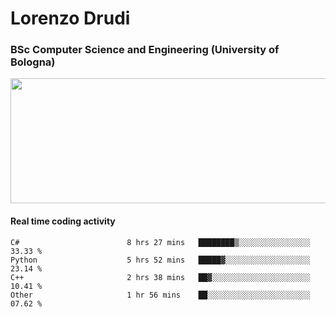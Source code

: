 # Lorenzo Drudi
### BSc Computer Science and Engineering (University of Bologna)

<img src="https://github-readme-stats.vercel.app/api?username=LorenzoDrudi&count_private=true&show_icons=true&theme=gruvbox" height=200px width=550px>

#### Real time coding activity
<!--START_SECTION:waka-->

```text
C#                        8 hrs 27 mins   ████████▒░░░░░░░░░░░░░░░░   33.33 %
Python                    5 hrs 52 mins   █████▓░░░░░░░░░░░░░░░░░░░   23.14 %
C++                       2 hrs 38 mins   ██▓░░░░░░░░░░░░░░░░░░░░░░   10.41 %
Other                     1 hr 56 mins    ██░░░░░░░░░░░░░░░░░░░░░░░   07.62 %
```

<!--END_SECTION:waka-->
